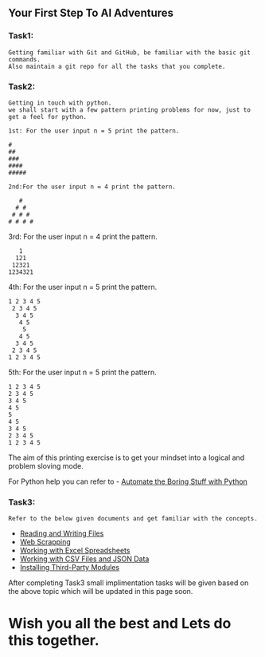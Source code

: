 ## Your First Step To AI Adventures

### Task1:
    Getting familiar with Git and GitHub, be familiar with the basic git commands.
    Also maintain a git repo for all the tasks that you complete.

### Task2:
    Getting in touch with python.
    we shall start with a few pattern printing problems for now, just to get a feel for python.

    1st: For the user input n = 5 print the pattern.

    #
    ##
    ###
    ####
    #####
    
    2nd:For the user input n = 4 print the pattern.

       #
      # #
     # # #
    # # # #

   3rd: For the user input n = 4 print the pattern.

       1
      121
     12321
    1234321
  
  4th: For the user input n = 5 print the pattern.

    1 2 3 4 5 
     2 3 4 5 
      3 4 5 
       4 5 
        5 
       4 5 
      3 4 5 
     2 3 4 5 
    1 2 3 4 5 
  
  5th: For the user input n = 5 print the pattern.


    1 2 3 4 5 
    2 3 4 5 
    3 4 5 
    4 5 
    5 
    4 5 
    3 4 5 
    2 3 4 5 
    1 2 3 4 5 

The aim of this printing exercise is to get your  mindset into a logical and problem sloving mode.

For Python help you can refer to - [Automate the Boring Stuff with Python](https://automatetheboringstuff.com/)

### Task3:
    
    Refer to the below given documents and get familiar with the concepts.

- [Reading and Writing Files](https://automatetheboringstuff.com/chapter8/)
- [Web Scrapping](https://automatetheboringstuff.com/chapter11/)
- [Working with Excel Spreadsheets](https://automatetheboringstuff.com/chapter12/)
- [Working with CSV Files and JSON Data](https://automatetheboringstuff.com/chapter14/)
- [ Installing Third-Party Modules](https://automatetheboringstuff.com/appendixa/)

After completing Task3 small implimentation tasks will be given based on the above topic which will be updated in this page soon.


# Wish you all the best and Lets do this together.